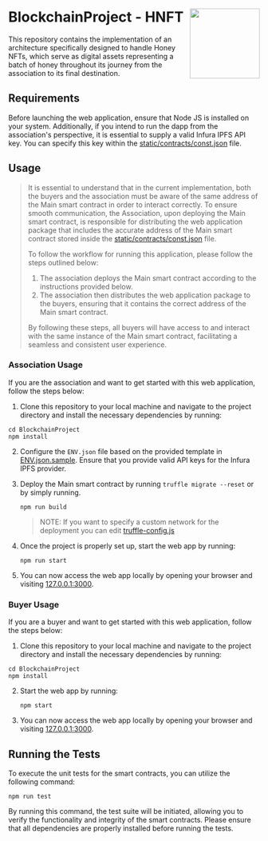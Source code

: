 # BlockchainProject - HNFT <img src="https://github.com/FabrizioSandri/BlockchainProject/assets/15068390/cb10f573-7558-4c6d-9ec1-644b4fec59d4" align="right" height="140" />

This repository contains the implementation of an architecture specifically designed to handle Honey NFTs, which serve as digital assets representing a batch of honey throughout its journey from the association to its final destination.

## Requirements
Before launching the web application, ensure that Node JS is installed on your system. Additionally, if you intend to run the dapp from the association's perspective, it is essential to supply a valid Infura IPFS API key. You can specify this key within the [static/contracts/const.json](https://github.com/FabrizioSandri/BlockchainProject/tree/main/static/contracts/const.json) file.

## Usage

> It is essential to understand that in the current implementation, both the buyers and the association must be aware of the same address of the Main smart contract in order to interact correctly. To ensure smooth communication, the Association, upon deploying the Main smart contract, is responsible for distributing the web application package that includes the accurate address of the Main smart contract stored inside the [static/contracts/const.json](https://github.com/FabrizioSandri/BlockchainProject/tree/main/static/contracts/const.json) file.
>
>To follow the workflow for running this application, please follow the steps outlined below:
>
>1. The association deploys the Main smart contract according to the instructions provided below.
>2. The association then distributes the web application package to the buyers, ensuring that it contains the correct address of the Main smart contract.
>
>By following these steps, all buyers will have access to and interact with the same instance of the Main smart contract, facilitating a seamless and consistent user experience.


### Association Usage
If you are the association and want to get started with this web application, follow the steps below:

1.  Clone this repository to your local machine and navigate to the project directory and install the necessary dependencies by running:
   ```shell
   cd BlockchainProject
   npm install
   ```

2. Configure the `ENV.json` file based on the provided template in [ENV.json.sample](https://github.com/FabrizioSandri/BlockchainProject/blob/main/ENV.json.sample). Ensure that you provide valid API keys for the Infura IPFS provider.

3. Deploy the Main smart contract by running `truffle migrate --reset` or by simply running. 
   ```shell
   npm run build
   ```
   > NOTE: If you want to specify a custom network for the deployment you can edit [truffle-config.js](https://github.com/FabrizioSandri/BlockchainProject/blob/main/truffle-config.js)

5. Once the project is properly set up, start the web app by running:
   ```shell
   npm run start
   ```

6. You can now access the web app locally by opening your browser and visiting [127.0.0.1:3000](http://127.0.0.1:3000).


### Buyer Usage
If you are a buyer and want to get started with this web application, follow the steps below:

1.  Clone this repository to your local machine and navigate to the project directory and install the necessary dependencies by running:
   ```shell
   cd BlockchainProject
   npm install
   ```

2. Start the web app by running:
   ```shell
   npm start
   ```

3. You can now access the web app locally by opening your browser and visiting [127.0.0.1:3000](http://127.0.0.1:3000).


## Running the Tests
To execute the unit tests for the smart contracts, you can utilize the following command:

```shell
npm run test
```

By running this command, the test suite will be initiated, allowing you to verify the functionality and integrity of the smart contracts. Please ensure that all dependencies are properly installed before running the tests.
